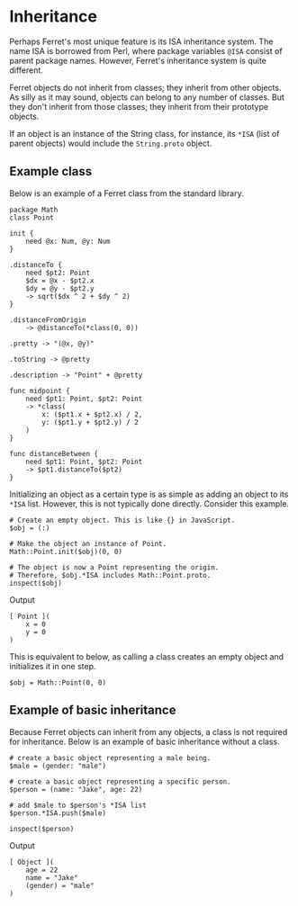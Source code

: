 # Inheritance

Perhaps Ferret's most unique feature is its ISA inheritance system. The name
ISA is borrowed from Perl, where package variables `@ISA` consist of parent
package names. However, Ferret's inheritance system is quite different.

Ferret objects do not inherit from classes; they inherit from other objects.
As silly as it may sound, objects can belong to any number of classes.
But they don't inherit from those classes; they inherit from their prototype
objects.

If an object is an instance of the String class, for instance, its `*ISA`
(list of parent objects) would include the `String.proto` object.

## Example class

Below is an example of a Ferret class from the standard library.

```
package Math
class Point

init {
    need @x: Num, @y: Num
}

.distanceTo {
    need $pt2: Point
    $dx = @x - $pt2.x
    $dy = @y - $pt2.y
    -> sqrt($dx ^ 2 + $dy ^ 2)
}

.distanceFromOrigin
    -> @distanceTo(*class(0, 0))

.pretty -> "(@x, @y)"

.toString -> @pretty

.description -> "Point" + @pretty

func midpoint {
    need $pt1: Point, $pt2: Point
    -> *class(
        x: ($pt1.x + $pt2.x) / 2,
        y: ($pt1.y + $pt2.y) / 2
    )
}

func distanceBetween {
    need $pt1: Point, $pt2: Point
    -> $pt1.distanceTo($pt2)
}
```

Initializing an object as a certain type is as simple as adding an object to
its `*ISA` list. However, this is not typically done directly. Consider this
example.

```
# Create an empty object. This is like {} in JavaScript.
$obj = (:)

# Make the object an instance of Point.
Math::Point.init($obj)(0, 0)

# The object is now a Point representing the origin.
# Therefore, $obj.*ISA includes Math::Point.proto.
inspect($obj)
```

Output

```
[ Point ](
    x = 0
    y = 0
)
```

This is equivalent to below, as calling a class creates an empty object and
initializes it in one step.

```
$obj = Math::Point(0, 0)
```

## Example of basic inheritance

Because Ferret objects can inherit from any objects, a class is not required
for inheritance. Below is an example of basic inheritance without a class.

```
# create a basic object representing a male being.
$male = (gender: "male")

# create a basic object representing a specific person.
$person = (name: "Jake", age: 22)

# add $male to $person's *ISA list
$person.*ISA.push($male)

inspect($person)
```

Output

```
[ Object ](
    age = 22
    name = "Jake"
    (gender) = "male"
)
```
